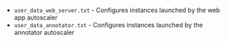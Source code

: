 
* `user_data_web_server.txt` - Configures instances launched by the web app autoscaler
* `user_data_annotator.txt` - Configures instances launched by the annotator autoscaler
